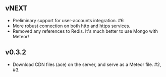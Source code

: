## vNEXT

* Preliminary support for user-accounts integration. #6
* More robust connection on both http and https services.
* Removed any references to Redis. It's much better to use Mongo with Meteor!

## v0.3.2

* Download CDN files (ace) on the server, and serve as a Meteor file. #2, #3.
